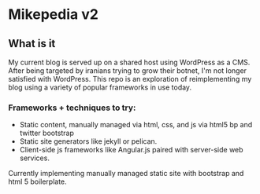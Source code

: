 # Mikepedia v2

## What is it
My current blog is served up on a shared host using WordPress as a CMS.
After being targeted by iranians trying to grow their botnet, I'm not longer satisfied with WordPress.
This repo is an exploration of reimplementing my blog using a variety of popular frameworks in use today.

### Frameworks + techniques to try:
* Static content, manually managed via html, css, and js via html5 bp and twitter bootstrap
* Static site generators like jekyll or pelican.
* Client-side js frameworks like Angular.js paired with server-side web services.

Currently implementing manually managed static site with bootstrap and html 5 boilerplate.